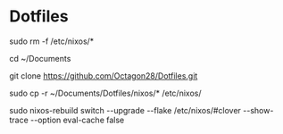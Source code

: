 # Dotfiles

sudo rm -f /etc/nixos/*

cd ~/Documents

git clone https://github.com/Octagon28/Dotfiles.git

sudo cp -r ~/Documents/Dotfiles/nixos/* /etc/nixos/

sudo nixos-rebuild switch --upgrade --flake /etc/nixos/#clover --show-trace --option eval-cache false
